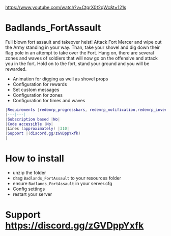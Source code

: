 https://www.youtube.com/watch?v=CtgrX0t2qWc&t=121s

# Badlands_FortAssault
Full blown fort assault and takeover heist! Attack Fort Mercer and wipe out the Army standing in your way.
Than, take your shovel and dig down their flag pole in an attempt to take over the Fort.
Hang on, there are several zones and waves of soldiers that will now go on the offensive and attack you in the fort.
Hold on to the fort, stand your ground and you will be rewarded.

- Animation for digging as well as shovel props
- Configuration for rewards
- Set custom messages
- Configuration for zones
- Configuration for times and waves

```lua
|Requirements |redemrp_progressbars, redemrp_notification,redemrp_inventory|
|---|---|
|Subscription based |No|
|Code accessible |No|
|Lines (approximately) |310|
|Support |(discord.gg/zGVDppYxfk)
|
```

# How to install
- unzip the folder
- drag `Badlands_FortAssault` to your resources folder
- ensure `Badlands_FortAssault` in your server.cfg
- Config settings
- restart your server

# Support https://discord.gg/zGVDppYxfk